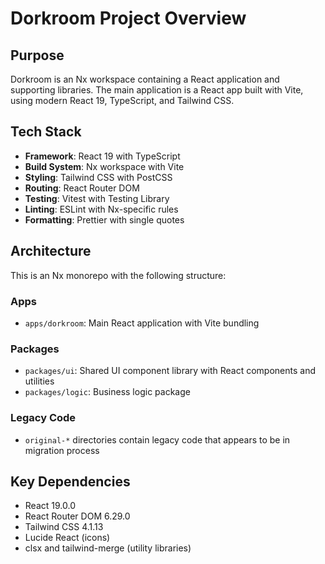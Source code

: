 # Dorkroom Project Overview

## Purpose
Dorkroom is an Nx workspace containing a React application and supporting libraries. The main application is a React app built with Vite, using modern React 19, TypeScript, and Tailwind CSS.

## Tech Stack
- **Framework**: React 19 with TypeScript
- **Build System**: Nx workspace with Vite
- **Styling**: Tailwind CSS with PostCSS
- **Routing**: React Router DOM
- **Testing**: Vitest with Testing Library
- **Linting**: ESLint with Nx-specific rules
- **Formatting**: Prettier with single quotes

## Architecture
This is an Nx monorepo with the following structure:

### Apps
- `apps/dorkroom`: Main React application with Vite bundling

### Packages
- `packages/ui`: Shared UI component library with React components and utilities
- `packages/logic`: Business logic package

### Legacy Code
- `original-*` directories contain legacy code that appears to be in migration process

## Key Dependencies
- React 19.0.0
- React Router DOM 6.29.0
- Tailwind CSS 4.1.13
- Lucide React (icons)
- clsx and tailwind-merge (utility libraries)